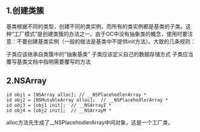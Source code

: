 ## 1.创建类簇
基类根据不同的类型，创建不同的类实例，而所有的类实例都是基类的子类。这种“工厂模式”是创建类簇的办法之一。由于OC中没有抽象类的概念，使用时要注意：不要创建基类实例（一般的做法是基类中不提供init方法）。大致的几条规则：

子类应该继承自类簇中的“抽象基类”
子类应该定义自己的数据存储方式
子类应当覆写基类文档中指明需要覆写的方法


## 2.NSArray
```
id obj1 = [NSArray alloc]; // __NSPlacehodlerArray *
id obj2 = [NSMutableArray alloc];  // __NSPlacehodlerArray *
id obj3 = [obj1 init];  // __NSArrayI *
id obj4 = [obj2 init];  // __NSArrayM *
```

alloc方法先生成了__NSPlacehodlerArray中间对象，这是一个工厂类。